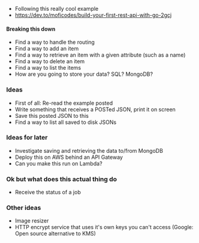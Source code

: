 
- Following this really cool example
- https://dev.to/moficodes/build-your-first-rest-api-with-go-2gcj

#### Breaking this down
- Find a way to handle the routing
- Find a way to add an item
- Find a way to retrieve an item with a given attribute (such as a name)
- Find a way to delete an item
- Find a way to list the items
- How are you going to store your data? SQL? MongoDB?

### Ideas
- First of all: Re-read the example posted 
- Write something that receives a POSTed JSON, print it on screen
- Save this posted JSON to this
- Find a way to list all saved to disk JSONs

### Ideas for later
- Investigate saving and retrieving the data to/from MongoDB
- Deploy this on AWS behind an API Gateway
- Can you make this run on Lambda?

### Ok but what does this actual thing do
- Receive the status of a job

### Other ideas
- Image resizer
- HTTP encrypt service that uses it's own keys you can't access (Google: Open source alternative to KMS)
